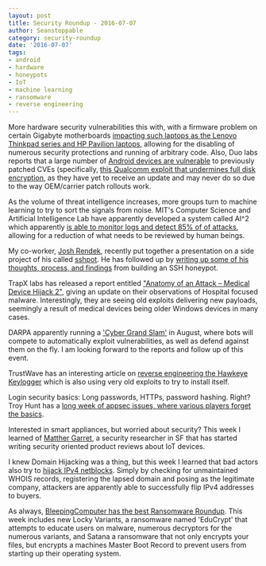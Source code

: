 ```yaml
---
layout: post
title: Security Roundup - 2016-07-07
author: Seanstoppable
category: security-roundup
date: '2016-07-07'
tags:
- android
- hardware
- honeypots
- IoT
- machine learning
- ransomware
- reverse engineering
---
```


More hardware security vulnerabilities this with, with a firmware problem on certain Gigabyte motherboards [impacting such laptops as the Lenovo Thinkpad series and HP Pavilion laptops](https://threatpost.com/scope-of-thinkpwn-uefi-zero-day-expands/119027/), allowing for the disabling of numerous security protections and running of arbitrary code. Also, Duo labs reports that a large number of [Android devices are vulnerable](https://duo.com/blog/thirty-percent-of-android-devices-susceptible-to-24-critical-vulnerabilities) to previously patched CVEs (specifically, [this Qualcomm exploit that undermines full disk encryption](https://bits-please.blogspot.com/2016/06/extracting-qualcomms-keymaster-keys.html), as they have yet to receive an update and may never do so due to the way OEM/carrier patch rollouts work.

As the volume of threat intelligence increases, more groups turn to machine learning to try to sort the signals from noise. MIT's Computer Science and Artificial Intelligence Lab have apparently developed a system called AI^2 which apparently [is able to monitor logs and detect 85% of of attacks](https://techcrunch.com/2016/07/01/exploiting-machine-learning-in-cybersecurity/), allowing for a reduction of what needs to be reviewed by human beings.

My co-worker, [Josh Rendek](https://github.com/joshrendek), recently put together a presentation on a side project of his called [sshpot](https://sshpot.com). He has followed up by [writing up some of his thoughts, process, and findings](https://joshrendek.com/2016/06/building-honeypots-and-analyzing-linux-malware/) from building an SSH honeypot.

TrapX labs has released a report entitled ["Anatomy of an Attack – Medical Device Hijack 2"](http://trapx.com/trapx-labs-discovers-new-medical-hijack-attacks-targeting-hospital-devices-2/), giving an update on their observations of Hospital focused malware. Interestingly, they are seeing old exploits delivering new payloads, seemingly a result of medical devices being older Windows devices in many cases.

DARPA apparently running a ['Cyber Grand Slam'](http://www.wired.com/2016/07/__trashed-19/) in August, where bots will compete to automatically exploit vulnerabilities, as well as defend against them on the fly. I am looking forward to the reports and follow up of this event.

TrustWave has an interesting article on [reverse engineering the Hawkeye Keylogger](https://www.trustwave.com/Resources/SpiderLabs-Blog/How-I-Cracked-a-Keylogger-and-Ended-Up-in-Someone-s-Inbox/) which is also using very old exploits to try to install itself.

Login security basics: Long passwords, HTTPs, password hashing. Right? Troy Hunt has a [long week of appsec issues, where various players forget the basics](https://www.troyhunt.com/security-insanity-how-we-keep-failing-at-the-basics/).

Interested in smart appliances, but worried about security? This week I learned of [Matther Garret](https://www.amazon.com/gp/pdp/profile/A2GFJ3D17SCEOX/ref=cm_cr_rdp_pdp), a security researcher in SF that has started writing security oriented product reviews about IoT devices.

I knew Domain Hijacking was a thing, but this week I learned that bad actors also try to [hijack IPv4 netblocks](https://www.schneier.com/blog/archives/2016/06/fraudsters_are_.html). Simply by checking for unmaintained WHOIS records, registering the lapsed domain and posing as the legitimate company, attackers are apparently able to successfully flip IPv4 addresses to buyers.

As always, [BleepingComputer has the best Ransomware Roundup](http://www.bleepingcomputer.com/news/security/the-week-in-ransomware-july-1-2016-bart-wildfire-locky-and-more/). This week includes new Locky Variants, a ransomware named 'EduCrypt' that attempts to educate users on malware, numerous decryptors for the numerous variants, and Satana a ransomware that not only encrypts your files, but encrypts a machines Master Boot Record to prevent users from starting up their operating system.
